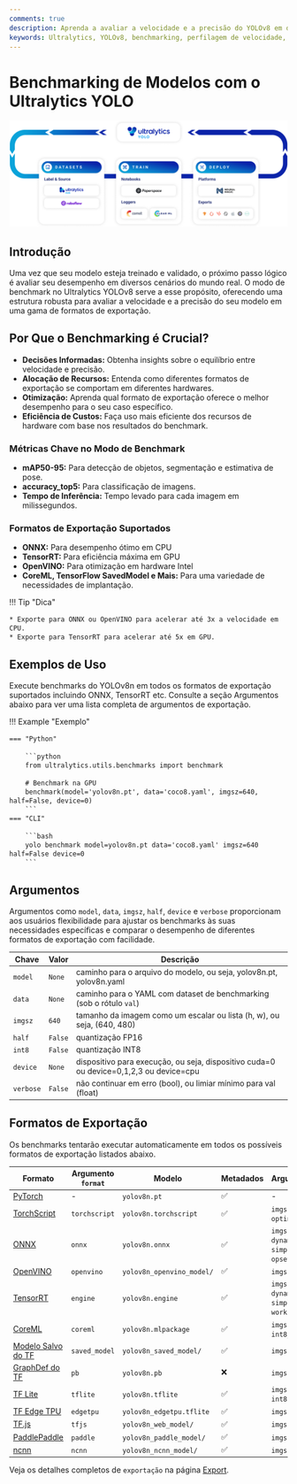 ```yaml
---
comments: true
description: Aprenda a avaliar a velocidade e a precisão do YOLOv8 em diversos formatos de exportação; obtenha informações sobre métricas mAP50-95, accuracy_top5 e mais.
keywords: Ultralytics, YOLOv8, benchmarking, perfilagem de velocidade, perfilagem de precisão, mAP50-95, accuracy_top5, ONNX, OpenVINO, TensorRT, formatos de exportação YOLO
---
```


# Benchmarking de Modelos com o Ultralytics YOLO

<img width="1024" src="https://github.com/ultralytics/assets/raw/main/yolov8/banner-integrations.png" alt="Ecossistema Ultralytics YOLO e integrações">

## Introdução

Uma vez que seu modelo esteja treinado e validado, o próximo passo lógico é avaliar seu desempenho em diversos cenários do mundo real. O modo de benchmark no Ultralytics YOLOv8 serve a esse propósito, oferecendo uma estrutura robusta para avaliar a velocidade e a precisão do seu modelo em uma gama de formatos de exportação.

## Por Que o Benchmarking é Crucial?

- **Decisões Informadas:** Obtenha insights sobre o equilíbrio entre velocidade e precisão.
- **Alocação de Recursos:** Entenda como diferentes formatos de exportação se comportam em diferentes hardwares.
- **Otimização:** Aprenda qual formato de exportação oferece o melhor desempenho para o seu caso específico.
- **Eficiência de Custos:** Faça uso mais eficiente dos recursos de hardware com base nos resultados do benchmark.

### Métricas Chave no Modo de Benchmark

- **mAP50-95:** Para detecção de objetos, segmentação e estimativa de pose.
- **accuracy_top5:** Para classificação de imagens.
- **Tempo de Inferência:** Tempo levado para cada imagem em milissegundos.

### Formatos de Exportação Suportados

- **ONNX:** Para desempenho ótimo em CPU
- **TensorRT:** Para eficiência máxima em GPU
- **OpenVINO:** Para otimização em hardware Intel
- **CoreML, TensorFlow SavedModel e Mais:** Para uma variedade de necessidades de implantação.

!!! Tip "Dica"

    * Exporte para ONNX ou OpenVINO para acelerar até 3x a velocidade em CPU.
    * Exporte para TensorRT para acelerar até 5x em GPU.

## Exemplos de Uso

Execute benchmarks do YOLOv8n em todos os formatos de exportação suportados incluindo ONNX, TensorRT etc. Consulte a seção Argumentos abaixo para ver uma lista completa de argumentos de exportação.

!!! Example "Exemplo"

    === "Python"

        ```python
        from ultralytics.utils.benchmarks import benchmark

        # Benchmark na GPU
        benchmark(model='yolov8n.pt', data='coco8.yaml', imgsz=640, half=False, device=0)
        ```
    === "CLI"

        ```bash
        yolo benchmark model=yolov8n.pt data='coco8.yaml' imgsz=640 half=False device=0
        ```

## Argumentos

Argumentos como `model`, `data`, `imgsz`, `half`, `device` e `verbose` proporcionam aos usuários flexibilidade para ajustar os benchmarks às suas necessidades específicas e comparar o desempenho de diferentes formatos de exportação com facilidade.

| Chave     | Valor   | Descrição                                                                              |
|-----------|---------|----------------------------------------------------------------------------------------|
| `model`   | `None`  | caminho para o arquivo do modelo, ou seja, yolov8n.pt, yolov8n.yaml                    |
| `data`    | `None`  | caminho para o YAML com dataset de benchmarking (sob o rótulo `val`)                   |
| `imgsz`   | `640`   | tamanho da imagem como um escalar ou lista (h, w), ou seja, (640, 480)                 |
| `half`    | `False` | quantização FP16                                                                       |
| `int8`    | `False` | quantização INT8                                                                       |
| `device`  | `None`  | dispositivo para execução, ou seja, dispositivo cuda=0 ou device=0,1,2,3 ou device=cpu |
| `verbose` | `False` | não continuar em erro (bool), ou limiar mínimo para val (float)                        |

## Formatos de Exportação

Os benchmarks tentarão executar automaticamente em todos os possíveis formatos de exportação listados abaixo.

| Formato                                                               | Argumento `format` | Modelo                    | Metadados | Argumentos                                          |
|-----------------------------------------------------------------------|--------------------|---------------------------|-----------|-----------------------------------------------------|
| [PyTorch](https://pytorch.org/)                                       | -                  | `yolov8n.pt`              | ✅         | -                                                   |
| [TorchScript](https://pytorch.org/docs/stable/jit.html)               | `torchscript`      | `yolov8n.torchscript`     | ✅         | `imgsz`, `optimize`                                 |
| [ONNX](https://onnx.ai/)                                              | `onnx`             | `yolov8n.onnx`            | ✅         | `imgsz`, `half`, `dynamic`, `simplify`, `opset`     |
| [OpenVINO](https://docs.openvino.ai/latest/index.html)                | `openvino`         | `yolov8n_openvino_model/` | ✅         | `imgsz`, `half`                                     |
| [TensorRT](https://developer.nvidia.com/tensorrt)                     | `engine`           | `yolov8n.engine`          | ✅         | `imgsz`, `half`, `dynamic`, `simplify`, `workspace` |
| [CoreML](https://github.com/apple/coremltools)                        | `coreml`           | `yolov8n.mlpackage`       | ✅         | `imgsz`, `half`, `int8`, `nms`                      |
| [Modelo Salvo do TF](https://www.tensorflow.org/guide/saved_model)    | `saved_model`      | `yolov8n_saved_model/`    | ✅         | `imgsz`, `keras`                                    |
| [GraphDef do TF](https://www.tensorflow.org/api_docs/python/tf/Graph) | `pb`               | `yolov8n.pb`              | ❌         | `imgsz`                                             |
| [TF Lite](https://www.tensorflow.org/lite)                            | `tflite`           | `yolov8n.tflite`          | ✅         | `imgsz`, `half`, `int8`                             |
| [TF Edge TPU](https://coral.ai/docs/edgetpu/models-intro/)            | `edgetpu`          | `yolov8n_edgetpu.tflite`  | ✅         | `imgsz`                                             |
| [TF.js](https://www.tensorflow.org/js)                                | `tfjs`             | `yolov8n_web_model/`      | ✅         | `imgsz`                                             |
| [PaddlePaddle](https://github.com/PaddlePaddle)                       | `paddle`           | `yolov8n_paddle_model/`   | ✅         | `imgsz`                                             |
| [ncnn](https://github.com/Tencent/ncnn)                               | `ncnn`             | `yolov8n_ncnn_model/`     | ✅         | `imgsz`, `half`                                     |

Veja os detalhes completos de `exportação` na página [Export](https://docs.ultralytics.com/modes/export/).
